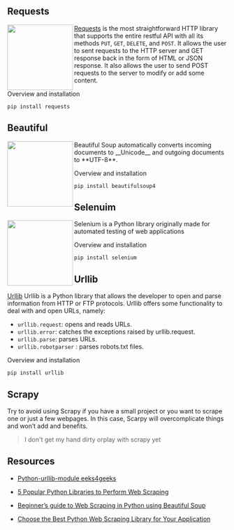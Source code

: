 



## Requests

<img width = 150 align= "left" src= "https://docs.python-requests.org/en/latest/_static/requests-sidebar.png">

[Requests](https://docs.python-requests.org/en/master/) is the most straightforward HTTP library that supports the entire restful API with all its methods `PUT`, `GET`, `DELETE`, and `POST`. It allows the user to sent requests to the HTTP server and GET response back in the form of HTML or JSON response. It also allows the user to send POST requests to the server to modify or add some content.

Overview and installation

```
pip install requests
```



## Beautiful

<img width = 150 align= "left" src ="https://cdn.analyticsvidhya.com/wp-content/uploads/2020/03/ws3.png">
Beautiful Soup automatically converts incoming documents to __Unicode__ and outgoing documents to **UTF-8**.

Overview and installation

```
pip install beautifulsoup4
```


## Selenuim

<img width = 150 align= "left" src ="https://cdn.analyticsvidhya.com/wp-content/uploads/2020/03/ws4-768x188.png">
Selenium is a Python library originally made for automated testing of web applications

Overview and installation

```
pip install selenium
```

## Urllib

[Urllib](https://docs.python.org/3/library/urllib.html) Urllib is a Python library that allows the developer to open and parse information from HTTP or FTP protocols. Urllib offers some functionality to deal with and open URLs, namely:

- `urllib.request`: opens and reads URLs.
- `urllib.error`: catches the exceptions raised by urllib.request.
- `urllib.parse`: parses URLs.
- `urllib.robotparser` : parses robots.txt files.


Overview and installation
```
pip install urllib
```

## Scrapy

Try to avoid using Scrapy if you have a small project or you want to scrape one or just a few webpages. In this case, Scarpy will overcomplicate things and won’t add and benefits.

> I don't get my hand dirty orplay with scrapy yet



## Resources 

- [Python-urllib-module eeks4geeks](https://www.geeksforgeeks.org/python-urllib-module/)

- [5 Popular Python Libraries to Perform Web Scraping](https://www.analyticsvidhya.com/blog/2020/04/5-popular-python-libraries-web-scraping/)

- [Beginner’s guide to Web Scraping in Python using Beautiful Soup](https://www.analyticsvidhya.com/blog/2015/10/beginner-guide-web-scraping-beautiful-soup-python/?utm_source=blog&utm_medium=5-popular-python-libraries-web-scraping)

- [Choose the Best Python Web Scraping Library for Your Application](https://medium.com/m/global-identity?redirectUrl=https%3A%2F%2Ftowardsdatascience.com%2Fchoose-the-best-python-web-scraping-library-for-your-application-91a68bc81c4f)